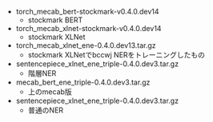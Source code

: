 - torch_mecab_bert-stockmark-v0.4.0.dev14
  - stockmark BERT
- torch_mecab_xlnet-stockmark-v0.4.0.dev14
  - stockmark XLNet
- torch_mecab_xlnet_ene-0.4.0.dev13.tar.gz
  - stockmark XLNetでbccwj NERをトレーニングしたもの
- sentencepiece_xlnet_ene_triple-0.4.0.dev3.tar.gz
  - 階層NER
- mecab_bert_ene_triple-0.4.0.dev3.tar.gz
  - 上のmecab版
- sentencepiece_xlnet_ene_triple-0.4.0.dev3.tar.gz
  - 普通のNER
